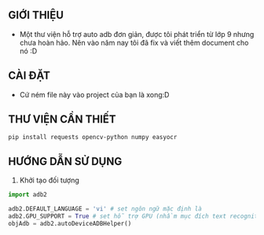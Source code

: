 ## GIỚI THIỆU
- Một thư viện hỗ trợ auto adb đơn giản, được tôi phát triển từ lớp 9 nhưng chưa hoàn hảo. Nên vào năm nay tôi đã fix và viết thêm document cho nó :D


## CÀI ĐẶT
- Cứ ném file này vào project của bạn là xong:D

## THƯ VIỆN CẦN THIẾT
```pip install requests opencv-python numpy easyocr```

## HƯỚNG DẪN SỬ DỤNG
1. Khởi tạo đối tượng
```python
import adb2

adb2.DEFAULT_LANGUAGE = 'vi' # set ngôn ngữ mặc định là 
adb2.GPU_SUPPORT = True # set hỗ trợ GPU (nhầm mục đích text recognition nhanh hơn)
objAdb = adb2.autoDeviceADBHelper()
```
